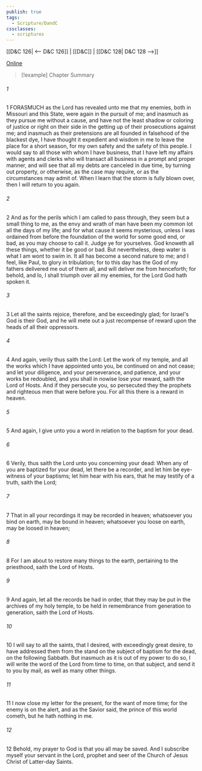 ```yaml
---
publish: true
tags:
  - Scripture/DandC
cssclasses:
  - scriptures
---
```

[[D&C 126| <-- D&C 126]] | [[D&C]] | [[D&C 128| D&C 128 -->]]

[Online](https://churchofjesuschrist.org/study/scriptures/dc-testament/dc/127?lang=eng)

>[!example] Chapter Summary
>
###### 1
1 FORASMUCH as the Lord has revealed unto me that my enemies, both in Missouri and this State, were again in the pursuit of me; and inasmuch as they pursue me without a cause, and have not the least shadow or coloring of justice or right on their side in the getting up of their prosecutions against me; and inasmuch as their pretensions are all founded in falsehood of the blackest dye, I have thought it expedient and wisdom in me to leave the place for a short season, for my own safety and the safety of this people. I would say to all those with whom I have business, that I have left my affairs with agents and clerks who will transact all business in a prompt and proper manner, and will see that all my debts are canceled in due time, by turning out property, or otherwise, as the case may require, or as the circumstances may admit of. When I learn that the storm is fully blown over, then I will return to you again.
###### 2
2 And as for the perils which I am called to pass through, they seem but a small thing to me, as the envy and wrath of man have been my common lot all the days of my life; and for what cause it seems mysterious, unless I was ordained from before the foundation of the world for some good end, or bad, as you may choose to call it. Judge ye for yourselves. God knoweth all these things, whether it be good or bad. But nevertheless, deep water is what I am wont to swim in. It all has become a second nature to me; and I feel, like Paul, to glory in tribulation; for to this day has the God of my fathers delivered me out of them all, and will deliver me from henceforth; for behold, and lo, I shall triumph over all my enemies, for the Lord God hath spoken it.
###### 3
3 Let all the saints rejoice, therefore, and be exceedingly glad; for Israel's God is their God, and he will mete out a just recompense of reward upon the heads of all their oppressors.
###### 4
4 And again, verily thus saith the Lord: Let the work of my temple, and all the works which I have appointed unto you, be continued on and not cease; and let your diligence, and your perseverance, and patience, and your works be redoubled, and you shall in nowise lose your reward, saith the Lord of Hosts. And if they persecute you, so persecuted they the prophets and righteous men that were before you. For all this there is a reward in heaven.
###### 5
5 And again, I give unto you a word in relation to the baptism for your dead.
###### 6
6 Verily, thus saith the Lord unto you concerning your dead: When any of you are baptized for your dead, let there be a recorder, and let him be eye-witness of your baptisms; let him hear with his ears, that he may testify of a truth, saith the Lord;
###### 7
7 That in all your recordings it may be recorded in heaven; whatsoever you bind on earth, may be bound in heaven; whatsoever you loose on earth, may be loosed in heaven;
###### 8
8 For I am about to restore many things to the earth, pertaining to the priesthood, saith the Lord of Hosts.
###### 9
9 And again, let all the records be had in order, that they may be put in the archives of my holy temple, to be held in remembrance from generation to generation, saith the Lord of Hosts.
###### 10
10 I will say to all the saints, that I desired, with exceedingly great desire, to have addressed them from the stand on the subject of baptism for the dead, on the following Sabbath. But inasmuch as it is out of my power to do so, I will write the word of the Lord from time to time, on that subject, and send it to you by mail, as well as many other things.
###### 11
11 I now close my letter for the present, for the want of more time; for the enemy is on the alert, and as the Savior said, the prince of this world cometh, but he hath nothing in me.
###### 12
12 Behold, my prayer to God is that you all may be saved. And I subscribe myself your servant in the Lord, prophet and seer of the Church of Jesus Christ of Latter-day Saints.




